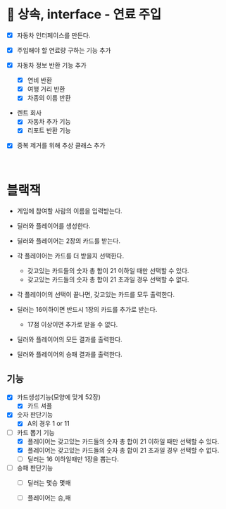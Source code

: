 # 🚀 상속, interface - 연료 주입

- [x] 자동차 인터페이스를 만든다.

- [x] 주입해야 할 연료량 구하는 기능 추가

- [x] 자동차 정보 반환 기능 추가
  - [x] 연비 반환
  - [x] 여행 거리 반환 
  - [x] 차종의 이름 반환
    
- 렌트 회사
  - [x] 자동차 추가 기능
  - [x] 리포트 반환 기능 

- [x] 중복 제거를 위해 추상 클래스 추가
 
<br>

# 블랙잭

- 게임에 참여할 사람의 이름을 입력받는다.

- 딜러와 플레이어를 생성한다.

- 딜러와 플레이어는 2장의 카드를 받는다.

- 각 플레이어는 카드를 더 받을지 선택한다.
  - 갖고있는 카드들의 숫자 총 합이 21 이하일 때만 선택할 수 있다.
  - 갖고있는 카드들의 숫자 총 합이 21 초과일 경우 선택할 수 없다.
  
- 각 플레이어의 선택이 끝나면, 갖고있는 카드를 모두 출력한다.
  
- 딜러는 16이하이면 반드시 1장의 카드를 추가로 받는다.
  - 17점 이상이면 추가로 받을 수 없다.
  
- 딜러와 플레이어의 모든 결과를 출력한다.

- 딜러와 플레이어의 승패 결과를 출력한다.


## 기능
- [x] 카드생성기능(모양에 맞게 52장)
  - [x] 카드 셔플

- [x] 숫자 판단기능
  - [x] A의 경우 1 or 11

- [ ] 카드 뽑기 기능
  - [x] 플레이어는 갖고있는 카드들의 숫자 총 합이 21 이하일 때만 선택할 수 있다.
  - [x] 플레이어는 갖고있는 카드들의 숫자 총 합이 21 초과일 경우 선택할 수 없다.
  - [ ] 딜러는 16 이하일때만 1장을 뽑는다.
  
- [ ] 승패 판단기능
  - [ ] 딜러는 몇승 몇패
  - [ ] 플레이어는 승,패
  